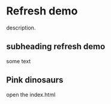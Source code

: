 # Refresh demo

description.

## subheading refresh demo

some text

## Pink dinosaurs

open the index.html